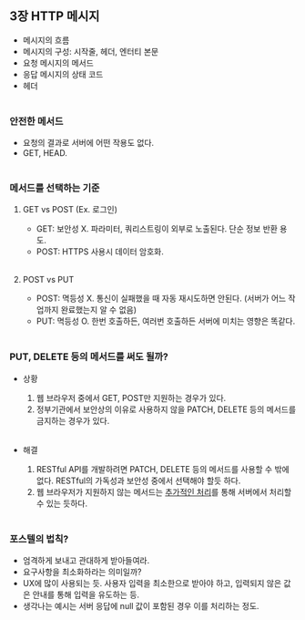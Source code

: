 ## 3장 HTTP 메시지
- 메시지의 흐름<br/>
- 메시지의 구성: 시작줄, 헤더, 엔터티 본문<br/>
- 요청 메시지의 메서드<br/>
- 응답 메시지의 상태 코드<br/>
- 헤더<br/><br/>

### 안전한 메서드
- 요청의 결과로 서버에 어떤 작용도 없다.<br/>
- GET, HEAD.<br/><br/>

### 메서드를 선택하는 기준
1. GET vs POST (Ex. 로그인)<br/>
    - GET: 보안성 X. 파라미터, 쿼리스트링이 외부로 노출된다. 단순 정보 반환 용도.<br/>
    - POST: HTTPS 사용시 데이터 암호화.<br/><br/>

2. POST vs PUT<br/>
    - POST: 멱등성 X. 통신이 실패했을 때 자동 재시도하면 안된다. (서버가 어느 작업까지 완료했는지 알 수 없음)<br/>
    - PUT: 멱등성 O. 한번 호출하든, 여러번 호출하든 서버에 미치는 영향은 똑같다.<br/><br/>

### PUT, DELETE 등의 메서드를 써도 될까?
- 상황
    1. 웹 브라우저 중에서 GET, POST만 지원하는 경우가 있다.<br/>
    2. 정부기관에서 보안상의 이유로 사용하지 않을 PATCH, DELETE 등의 메서드를 금지하는 경우가 있다.<br/><br/>

- 해결
    1. RESTful API를 개발하려면 PATCH, DELETE 등의 메서드를 사용할 수 밖에 없다. RESTful의 가독성과 보안성 중에서 선택해야 할듯 하다.<br/>
    2. 웹 브라우저가 지원하지 않는 메서드는 [추가적인 처리](https://velog.io/@ette9844/REST-PUT-PATCH-DELETE-미지원-처리)를 통해 서버에서 처리할 수 있는 듯하다.<br/><br/>

### 포스텔의 법칙?
- 엄격하게 보내고 관대하게 받아들여라.<br/>
- 요구사항을 최소화하라는 의미일까?<br/>
- UX에 많이 사용되는 듯. 사용자 입력을 최소한으로 받아야 하고, 입력되지 않은 값은 안내를 통해 입력을 유도하는 등.<br/>
- 생각나는 예시는 서버 응답에 null 값이 포함된 경우 이를 처리하는 정도.<br/><br/>
